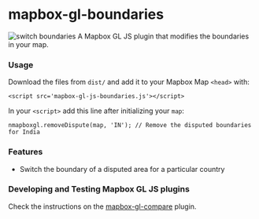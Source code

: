 # mapbox-gl-boundaries
![switch boundaries](https://cloud.githubusercontent.com/assets/126868/15373632/3214b158-1d64-11e6-858b-e005c6f44235.gif)
A Mapbox GL JS plugin that modifies the boundaries in your map.


### Usage
Download the files from `dist/` and add it to your Mapbox Map `<head>` with:

```
<script src='mapbox-gl-js-boundaries.js'></script>
```

In your `<script>` add this line after initializing your `map`:
```
nmapboxgl.removeDispute(map, 'IN'); // Remove the disputed boundaries for India
```

### Features
- Switch the boundary of a disputed area for a particular country

### Developing and Testing Mapbox GL JS plugins

Check the instructions on the [mapbox-gl-compare](https://github.com/mapbox/mapbox-gl-compare) plugin.
